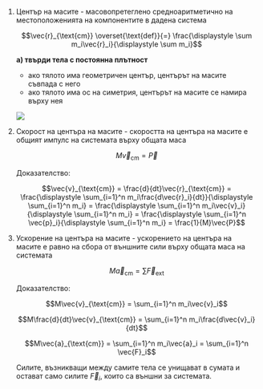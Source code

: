 1. Център на масите - масовопретеглено средноаритметично на местоположенията на компонентите в дадена система
	
	$$\vec{r}_{\text{cm}} \overset{\text{def}}{=} \frac{\displaystyle \sum m_i\vec{r}_i}{\displaystyle \sum m_i}$$
	
	**а) твърди тела с постоянна плътност**
	- ако тялото има геометричен център, центърът на масите съвпада с него
	- ако тялото има ос на симетрия, центърът на масите се намира върху нея
	
	![](Centre%20of%20Mass.jpg)

2. Скорост на центъра на масите - скоростта на центъра на масите е общият импулс на системата върху общата маса
	
	$$M\vec{v}_{\text{cm}} = \vec{P}$$
	
	Доказателство: 
	
	$$\vec{v}_{\text{cm}} = \frac{d}{dt}\vec{r}_{\text{cm}} = \frac{\displaystyle \sum_{i=1}^n m_i\frac{d\vec{r}_i}{dt}}{\displaystyle \sum_{i=1}^n m_i} = \frac{\displaystyle \sum_{i=1}^n m_i\vec{v}_i}{\displaystyle \sum_{i=1}^n m_i} = \frac{\displaystyle \sum_{i=1}^n \vec{p}_i}{\displaystyle \sum_{i=1}^n m_i} = \frac{1}{M}\vec{P}$$
	

3. Ускорение на центъра на масите - ускорението на центъра на масите е равно на сбора от външните сили върху общата маса на системата
	
	$$M\vec{a}_{\text{cm}} = \sum \vec{F}_{\text{ext}}$$
	
	Доказателство:
	
	$$M\vec{v}_{\text{cm}} = \sum_{i=1}^n m_i\vec{v}_i$$
	
	$$M\frac{d}{dt}\vec{v}_{\text{cm}} = \sum_{i=1}^n m_i\frac{d\vec{v}_i}{dt}$$
	
	$$M\vec{a}_{\text{cm}} = \sum_{i=1}^n m_i\vec{a}_i = \sum_{i=1}^n \vec{F}_i$$
	
	Силите, възникващи между самите тела се унищават в сумата и остават само силите $\vec{F}_i$, които са външни за системата.
	